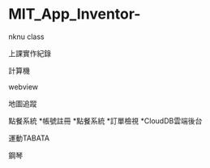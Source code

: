 # MIT_App_Inventor-
nknu class

上課實作紀錄

計算機 

webview 

地圖追蹤 

點餐系統
  *帳號註冊 
  *點餐系統
  *訂單檢視
  *CloudDB雲端後台

運動TABATA

鋼琴

